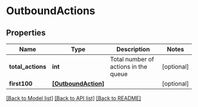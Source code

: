 # OutboundActions

## Properties
Name | Type | Description | Notes
------------ | ------------- | ------------- | -------------
**total_actions** | **int** | Total number of actions in the queue | [optional] 
**first100** | [**[OutboundAction]**](OutboundAction.md) |  | [optional] 

[[Back to Model list]](../README.md#documentation-for-models) [[Back to API list]](../README.md#documentation-for-api-endpoints) [[Back to README]](../README.md)


